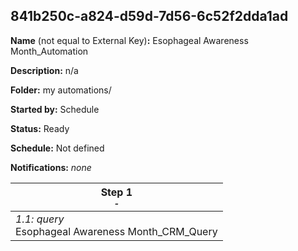 ## 841b250c-a824-d59d-7d56-6c52f2dda1ad

**Name** (not equal to External Key)**:** Esophageal Awareness Month_Automation

**Description:** n/a

**Folder:** my automations/

**Started by:** Schedule

**Status:** Ready

**Schedule:** Not defined

**Notifications:** _none_


| Step 1<br>_<small>-</small>_ |
| --- |
| _1.1: query_<br>Esophageal Awareness Month_CRM_Query |
